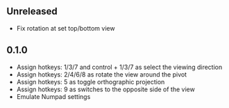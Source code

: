 ## Unreleased
- Fix rotation at set top/bottom view

## 0.1.0
- Assign hotkeys: 1/3/7 and control + 1/3/7 as select the viewing direction
- Assign hotkeys: 2/4/6/8 as rotate the view around the pivot
- Assign hotkeys: 5 as toggle orthographic projection
- Assign hotkeys: 9 as switches to the opposite side of the view
- Emulate Numpad settings
